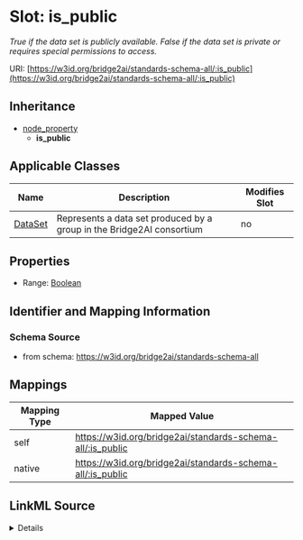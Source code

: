

# Slot: is_public


_True if the data set is publicly available. False if the data set is private or requires special permissions to access._





URI: [https://w3id.org/bridge2ai/standards-schema-all/:is_public](https://w3id.org/bridge2ai/standards-schema-all/:is_public)




## Inheritance

* [node_property](node_property.md)
    * **is_public**






## Applicable Classes

| Name | Description | Modifies Slot |
| --- | --- | --- |
| [DataSet](DataSet.md) | Represents a data set produced by a group in the Bridge2AI consortium |  no  |







## Properties

* Range: [Boolean](Boolean.md)





## Identifier and Mapping Information







### Schema Source


* from schema: https://w3id.org/bridge2ai/standards-schema-all




## Mappings

| Mapping Type | Mapped Value |
| ---  | ---  |
| self | https://w3id.org/bridge2ai/standards-schema-all/:is_public |
| native | https://w3id.org/bridge2ai/standards-schema-all/:is_public |




## LinkML Source

<details>
```yaml
name: is_public
description: True if the data set is publicly available. False if the data set is
  private or requires special permissions to access.
from_schema: https://w3id.org/bridge2ai/standards-schema-all
rank: 1000
is_a: node_property
domain: DataSet
alias: is_public
domain_of:
- DataSet
range: boolean

```
</details>